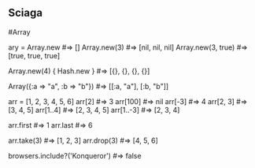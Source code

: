 ## Sciaga

#Array

ary = Array.new    #=> []
Array.new(3)       #=> [nil, nil, nil]
Array.new(3, true) #=> [true, true, true]

Array.new(4) { Hash.new } #=> [{}, {}, {}, {}]

Array({:a => "a", :b => "b"}) #=> [[:a, "a"], [:b, "b"]]

arr = [1, 2, 3, 4, 5, 6]
arr[2]    #=> 3
arr[100]  #=> nil
arr[-3]   #=> 4
arr[2, 3] #=> [3, 4, 5]
arr[1..4] #=> [2, 3, 4, 5]
arr[1..-3] #=> [2, 3, 4]

arr.first #=> 1
arr.last  #=> 6

arr.take(3) #=> [1, 2, 3]
arr.drop(3) #=> [4, 5, 6]

browsers.include?('Konqueror') #=> false


